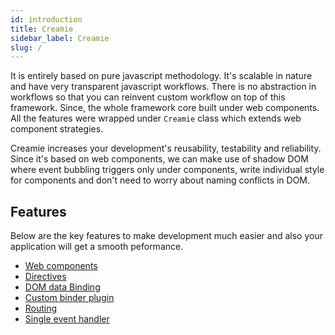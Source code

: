 ```yaml
---
id: introduction
title: Creamie
sidebar_label: Creamie
slug: /
---
```


It is entirely based on pure javascript methodology. It's scalable in nature and have very transparent javascript workflows. There is no abstraction in workflows so that you can reinvent custom workflow on top of this framework. Since, the whole framework core built under web components. All the features were wrapped under `Creamie` class which extends web component strategies.

Creamie increases your development's reusability, testability and reliability. Since it's based on web components, we can make use of shadow DOM where event bubbling triggers only under components, write individual style for components and don't need to worry about naming conflicts in DOM.

## Features

Below are the key features to make development much easier and also your application will get a smooth peformance.

- [Web components](/docs/webcomponents)
- [Directives](/docs/directives)
- [DOM data Binding](/docs/binder)
- [Custom binder plugin](/docs/binder#how-to-write-custom-binder-plugins)
- [Routing](/docs/router)
- [Single event handler](/docs/events)